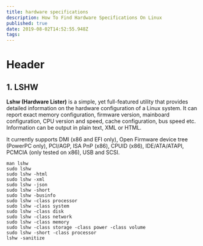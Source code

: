 ```yaml
---
title: hardware specifications
description: How To Find Hardware Specifications On Linux
published: true
date: 2019-08-02T14:52:55.948Z
tags: 
---
```


# Header

## 1\. LSHW

**Lshw (Hardware Lister)** is a simple, yet full\-featured utility that provides detailed information on the hardware configuration of a Linux system. It can report exact memory configuration, firmware version, mainboard configuration, CPU version and speed, cache configuration, bus speed etc. Information can be output in plain text, XML or HTML.

It currently supports DMI (x86 and EFI only), Open Firmware device tree (PowerPC only), PCI/AGP, ISA PnP (x86), CPUID (x86), IDE/ATA/ATAPI, PCMCIA (only tested on x86), USB and SCSI.

```
man lshw
sudo lshw
sudo lshw -html
sudo lshw -xml
sudo lshw -json
sudo lshw -short
sudo lshw -businfo
sudo lshw -class processor
sudo lshw -class system
sudo lshw -class disk
sudo lshw -class network
sudo lshw -class memory
sudo lshw -class storage -class power -class volume
sudo lshw -short -class processor
lshw -sanitize
```


